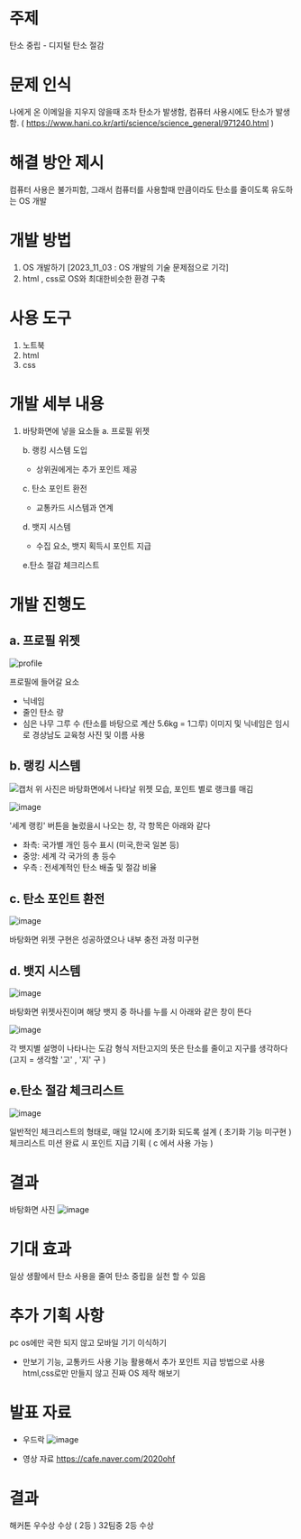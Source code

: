 
# 주제
탄소 중립 - 디지털 탄소 절감

# 문제 인식
나에게 온 이메일을 지우지 않을때 조차 탄소가 발생함, 컴퓨터 사용시에도 탄소가 발생함.
( https://www.hani.co.kr/arti/science/science_general/971240.html )

# 해결 방안 제시
컴퓨터 사용은 불가피함, 그래서 컴퓨터를 사용할때 만큼이라도 탄소를 줄이도록 유도하는 OS 개발

# 개발 방법
1. OS 개발하기 [2023_11_03 : OS 개발의 기술 문제점으로 기각]
2. html , css로 OS와 최대한비슷한 환경 구축


# 사용 도구
1. 노트북
2. html
3. css

# 개발 세부 내용
1. 바탕화면에 넣을 요소들
   a. 프로필 위젯
   
   b. 랭킹 시스템 도입
     - 상위권에게는 추가 포인트 제공
   
   c. 탄소 포인트 환전
     - 교통카드 시스템과 연계
       
   d. 뱃지 시스템
     - 수집 요소, 뱃지 획득시 포인트 지급
  
   e.탄소 절감 체크리스트

# 개발 진행도
## a. 프로필 위젯
![profile](https://github.com/js060409/Portfolio/assets/101975257/f985ab67-814c-4f6c-822f-0f284f8db2b0)

프로필에 들어갈 요소
- 닉네임
- 줄인 탄소 량
- 심은 나무 그루 수 (탄소를 바탕으로 계산 5.6kg = 1그루)
이미지 및 닉네임은 임시로 경상남도 교육청 사진 및 이름 사용

## b. 랭킹 시스템
![캡처](https://github.com/js060409/Portfolio/assets/101975257/96bc6cb3-08cf-4508-927b-8a72009a6e45)
위 사진은 바탕화면에서 나타날 위젯 모습, 포인트 별로 랭크를 매김

![image](https://github.com/js060409/Portfolio/assets/101975257/5a94e0ba-216b-4d35-ac1a-ab80c5db89ad)

'세계 랭킹' 버튼을 눌렀을시 나오는 창, 각 항목은 아래와 같다
- 좌측: 국가별 개인 등수 표시 (미국,한국 일본 등)
- 중앙: 세계 각 국가의 총 등수
- 우측 : 전세계적인 탄소 배출 및 절감 비율

## c. 탄소 포인트 환전
![image](https://github.com/js060409/Portfolio/assets/101975257/f34d1b74-b0e5-4c0b-8141-017b38020361)

바탕화면 위젯 구현은 성공하였으나 내부 충전 과정 미구현

## d. 뱃지 시스템
![image](https://github.com/js060409/Portfolio/assets/101975257/04e1cb02-e611-40b1-9e63-d5cb04bf4c65)

바탕화면 위젯사진이며 해당 뱃지 중 하나를 누를 시 아래와 같은 창이 뜬다

![image](https://github.com/js060409/Portfolio/assets/101975257/a6b92dcf-cb86-4e60-9ca7-4b4ac3711a49)

각 뱃지별 설명이 나타나는 도감 형식
저탄고지의 뜻은 탄소를 줄이고 지구를 생각하다 (고지 = 생각할 '고' , '지' 구 )

## e.탄소 절감 체크리스트
![image](https://github.com/js060409/Portfolio/assets/101975257/4622624d-33ba-43cc-bac1-9503288b374b)

일반적인 체크리스트의 형태로, 매일 12시에 초기화 되도록 설계 ( 초기화 기능 미구현 )
체크리스트 미션 완료 시 포인트 지급 기획 ( c  에서 사용 가능 )

# 결과
바탕화면 사진
![image](https://github.com/js060409/Portfolio/assets/101975257/e067c088-4cfb-476f-abdf-80ae48e8fda6)

# 기대 효과
일상 생활에서 탄소 사용을 줄여 탄소 중립을 실천 할 수 있음

# 추가 기획 사항
pc os에만 국한 되지 않고 모바일 기기 이식하기 
- 만보기 기능, 교통카드 사용 기능 활용해서 추가 포인트 지급 방법으로 사용
html,css로만 만들지 않고 진짜 OS 제작 해보기

# 발표 자료
- 우드락
![image](https://github.com/js060409/Portfolio/assets/101975257/76b75209-0406-4603-aca5-4e5d0800c0f7)

- 영상 자료
 https://cafe.naver.com/2020ohf
# 결과
해커톤 우수상 수상 ( 2등 )
32팀중 2등 수상
